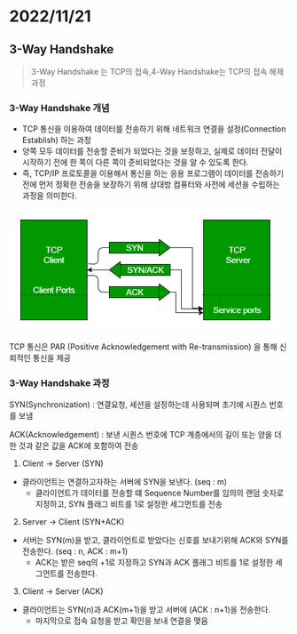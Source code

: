 # 2022/11/21

##  3-Way Handshake

> 3-Way Handshake 는 TCP의 접속,4-Way Handshake는 TCP의 접속 해제 과정

### 3-Way Handshake 개념

- TCP 통신을 이용하여 데이터를 전송하기 위해 네트워크 연결을 설정(Connection Establish) 하는 과정
- 양쪽 모두 데이터를 전송할 준비가 되었다는 것을 보장하고, 실제로 데이터 전달이 시작하기 전에 한 쪽이 다른 쪽이 준비되었다는 것을 알 수 있도록 한다.
- 즉, TCP/IP 프로토콜을 이용해서 통신을 하는 응용 프로그램이 데이터를 전송하기 전에 먼저 정확한 전송을 보장하기 위해 상대방 컴퓨터와 사전에 세션을 수립하는 과정을 의미한다.

![img.png](../../Img/3way.png)

TCP 통신은 PAR (Positive Acknowledgement with Re-transmission) 을 통해 신뢰적인 통신을 제공

### 3-Way Handshake 과정

SYN(Synchronization) : 연결요청, 세션을 설정하는데 사용되며 초기에 시퀀스 번호를 보냄

ACK(Acknowledgement) : 보낸 시퀀스 번호에 TCP 계층에서의 길이 또는 양을 더한 것과 같은 값을 ACK에 포함하여 전송

1. Client -> Server (SYN)
- 클라이언트는 연결하고자하는 서버에 SYN을 보낸다. (seq : m)
    - 클라이언트가 데이터를 전송할 떄 Sequence Number를 임의의 랜덤 숫자로 지정하고, SYN 플래그 비트를 1로 설정한 세그먼트를 전송


2. Server -> Client (SYN+ACK)
- 서버는 SYN(m)을 받고, 클라이언트로 받았다는 신호를 보내기위해 ACK와 SYN를 전송한다.
   (seq : n, ACK : m+1)
   - ACK는 받은 seq의 +1로 지정하고 SYN과 ACK 플래그 비트를 1로 설정한 세그먼트를 전송한다.


3. Client -> Server (ACK) 
- 클라이언트는 SYN(n)과 ACK(m+1)을 받고 서버에 (ACK : n+1)을 전송한다.
   - 마지막으로 접속 요청을 받고 확인을 보내 연결을 맺음